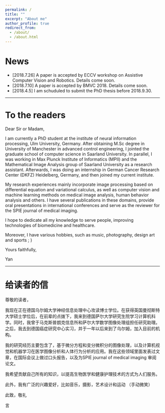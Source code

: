 ```yaml
---
permalink: /
title: ""
excerpt: "About me"
author_profile: true
redirect_from: 
  - /about/
  - /about.html
---
```


# News
* [2018.7.26] A paper is accepted by ECCV workshop on Assistive Computer Vision and Robotics. Details come soon.
* [2018.7.10] A paper is accepted by BMVC 2018. Details come soon.
* [2018.4.5] I am schuduled to submit the PhD thesis before 2018.9.30.


---

# To the readers

Dear Sir or Madam,

I am currently a PhD student at the institute of neural information processing, Ulm University, Germany. After obtaining M.Sc degree in University of Manchester in advanced control engineering, I jointed the graduate school of computer science in Saarland University. In parallel, I was working in Max Plunck Institute of Informatics (MPII) and the Mathematical Image Analysis group of Saarland University as a research assistant. Afterwards, I was doing an internship in German Cancer Research Center (DKFZ) Heidelberg, Germany, and then joined my current institute. 

My research experiences mainly incorporate image processing based on differential equation and variational calculus, as well as computer vision and machine learning methods on medical image analysis, human behavior analysis and others. I have several publications in these domains, provide oral presentations in international conferences and serve as the reviewer for the SPIE journal of medical imaging. 

I hope to dedicate all my knowledge to serve people, improving technologies of biomedicine and healthcare. 

Moreover, I have various hobbies, such as music, photography, design art and sports ; )

Yours faithfully,

Yan

---

# 给读者的信

尊敬的读者，

我现在正在德国乌尔姆大学神经信息处理中心攻读博士学位。在获得英国曼彻斯特大学硕士学位后，在前辈的点拨下，我来到德国萨尔大学研究生院学习计算机科学。同时，我曾于马克斯普朗克信息所和萨尔大学数学图像处理组担任研究助理。之后，我去到德国癌症研究中心实习，并于一年以后来到了乌尔姆，加入目前的机构。

我的研究经历主要包含了，基于微分方程和变分微积分的图像处理，以及计算机视觉和机器学习在医学图像分析和人体行为分析的应用。我在这些领域里面发表过文章，在国际会议上做过口头报告，以及为SPIE journal of medical imaging 审阅论文。

我希望贡献自己所有的知识，以提高生物医学和健康护理技术的方式为人们服务。

此外，我有广泛的兴趣爱好，比如音乐，摄影，艺术设计和运动 （手动微笑）

此致，敬礼

言






